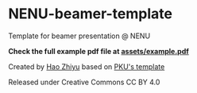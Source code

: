 # NENU-beamer-template

Template for beamer presentation @ NENU

**Check the full example pdf file at [assets/example.pdf](assets/example.pdf)**

Created by [Hao Zhiyu](https://MoonTracer732.github.io) based on [PKU's template](https://www.overleaf.com/latex/templates/bei-da-zhong-wen-mo-ban-pku-beamer-template/kfxpbtzrqhrn)

Released under Creative Commons CC BY 4.0
